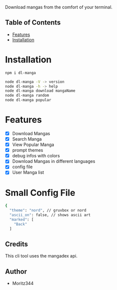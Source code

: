 Download mangas from the comfort of your terminal.

## Table of Contents

- [Features](#features)
- [Installation](#installation)

# Installation
```bash
npm i dl-manga
```

```bash
node dl-manga -V -> version
node dl-manga -h -> help
node dl-manga download mangaName
node dl-manga random
node dl-manga popular
```

# Features
- [x] Download Mangas
- [x] Search Manga
- [x] View Popular Manga  
- [x] prompt themes
- [x] debug infos with colors
- [x] Download Mangas in different languages
- [x] config file
- [x] User Manga list

# Small Config File

```bash
{
  "theme": "nord", // gruvbox or nord
  "ascii_on": false, // shows ascii art
  "marked": [ 
    "Back"
  ]
```


## Credits
This cli tool uses the mangadex api.

## Author
- Moritz344
